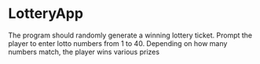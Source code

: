 # LotteryApp
The program should randomly generate a winning lottery ticket. Prompt the player to enter lotto numbers from 1 to 40. Depending on how many numbers match, the player wins various prizes
